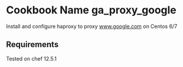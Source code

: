 Cookbook Name ga_proxy_google
=========

Install and configure haproxy to proxy www.google.com on Centos 6/7

Requirements
------------

Tested on chef 12.5.1

